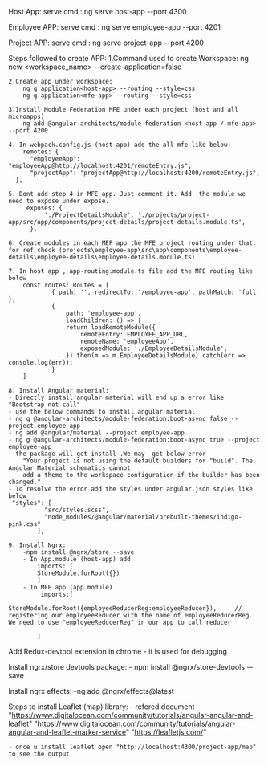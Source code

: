 Host App:
    serve cmd : ng serve host-app --port 4300


Employee APP:
   serve cmd : ng serve employee-app --port 4201 


Project APP:
    serve cmd : ng serve project-app --port 4200 


Steps followed to create APP:
    1.Command used to create Workspace:
        ng new <workspace_name> --create-application=false 

    2.Create app under workspace:
        ng g application<host-app> --routing --style=css
        ng g application<mfe-app> --routing --style=css

    3.Install Module Federation MFE under each project (host and all microapps)
        ng add @angular-architects/module-federation <host-app / mfe-app> --port 4200

    4. In webpack.config.js (host-app) add the all mfe like below:
        remotes: {
          "employeeApp": "employeeApp@http://localhost:4201/remoteEntry.js",
          "projectApp": "projectApp@http://localhost:4200/remoteEntry.js",
      },

    5. Dont add step 4 in MFE app. Just comment it. Add  the module we need to expose under expose. 
         exposes: {
              './ProjectDetailsModule': './projects/project-app/src/app/components/project-details/project-details.module.ts',
          },

    6. Create modules in each MEF app the MFE project routing under that. for ref check (projects\employee-app\src\app\components\employee-details\employee-details\employee-details.module.ts)

    7. In host app , app-routing.module.ts file add the MFE routing like below
        const routes: Routes = [
                { path: '', redirectTo: '/employee-app', pathMatch: 'full' },
                {
                    path: 'employee-app',
                    loadChildren: () => {
                    return loadRemoteModule({
                        remoteEntry: EMPLOYEE_APP_URL,
                        remoteName: 'employeeApp',
                        exposedModule: './EmployeeDetailsModule',
                    }).then(m => m.EmployeeDetailsModule).catch(err => console.log(err));
                }
        ]

    8. Install Angular material:  
    - Directly install angular material will end up a error like "Bootstrap not call"
    - use the below commands to install angular material
    - ng g @angular-architects/module-federation:boot-async false --project employee-app
    - ng add @angular/material --project employee-app
    - ng g @angular-architects/module-federation:boot-async true --project employee-app
    - the package will get install .We may  get below error
        "Your project is not using the default builders for "build". The Angular Material schematics cannot 
        add a theme to the workspace configuration if the builder has been changed."
    - To resolve the error add the styles under angular.json styles like below 
     "styles": [
              "src/styles.scss",
              "node_modules/@angular/material/prebuilt-themes/indigo-pink.css"
            ],

    9. Install Ngrx:
        -npm install @ngrx/store --save
        - In App.module (host-app) add 
            imports: [
            StoreModule.forRoot({})
            ]
        - In MFE app (app.module)
             imports:[
                    StoreModule.forRoot({employeeReducerReg:employeeReducer}),     // registering our employeeReducer with the name of employeeReducerReg. We need to use "employeeReducerReg" in our app to call reducer
            
            ]

Add Redux-devtool extension in chrome - it is used for debugging 

Install ngrx/store devtools package:
    - npm install @ngrx/store-devtools --save

Install ngrx effects:
    -ng add @ngrx/effects@latest

    

Steps to install Leaflet (map) library:
    - refered document
    "https://www.digitalocean.com/community/tutorials/angular-angular-and-leaflet"
    "https://www.digitalocean.com/community/tutorials/angular-angular-and-leaflet-marker-service"
    "https://leafletjs.com/"

    - once u install leaflet open "http://localhost:4300/project-app/map" to see the output